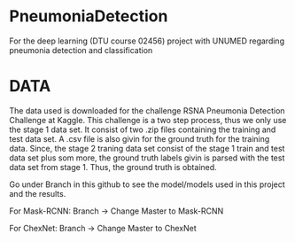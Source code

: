# PneumoniaDetection
For the deep learning (DTU course 02456) project with UNUMED regarding pneumonia detection and classification

# DATA
The data used is downloaded for the challenge RSNA Pneumonia Detection Challenge at Kaggle. This challenge is a two step process, thus we only use the stage 1 data set. It consist of two .zip files containing the training and test data set. A .csv file is also givin for the ground truth for the training data. Since, the stage 2 traning data set consist of the stage 1 train and test data set plus som more, the ground truth labels givin is parsed with the test data set from stage 1. Thus, the ground truth is obtained. 


Go under Branch in this github to see the model/models used in this project and the results. 

For Mask-RCNN: Branch -> Change Master to Mask-RCNN

For ChexNet: Branch -> Change Master to ChexNet
